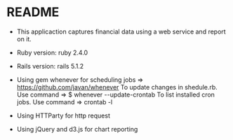 # README

* This applicaction captures financial data using a web service and report on it.

* Ruby version: ruby 2.4.0

* Rails version: rails 5.1.2

* Using gem whenever for scheduling jobs => https://github.com/javan/whenever
  To update changes in shedule.rb. Use command =>  $ whenever --update-crontab
  To list installed cron jobs. Use command => crontab -l

* Using HTTParty for http request

* Using jQuery and d3.js for chart reporting


